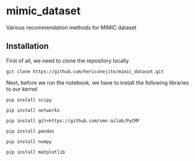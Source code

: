 # mimic_dataset
Various recommendation methods for MIMIC dataset

## Installation

First of all, we need to clone the repository locally 

`git clone https://github.com/hericonejito/mimic_dataset.git`

Next, before we run the notebook, we have to install the following libraries to our kernel

`pip install scipy`

`pip install networkx`

`pip install git+https://github.com/smn-ailab/PyCMF`

`pip install pandas`

`pip install numpy`

`pip install matplotlib`
